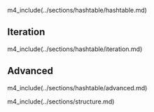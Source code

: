 m4_include(../sections/hashtable/hashtable.md)

## Iteration

m4_include(../sections/hashtable/iteration.md)

## Advanced

m4_include(../sections/hashtable/advanced.md)



m4_include(../sections/structure.md)
